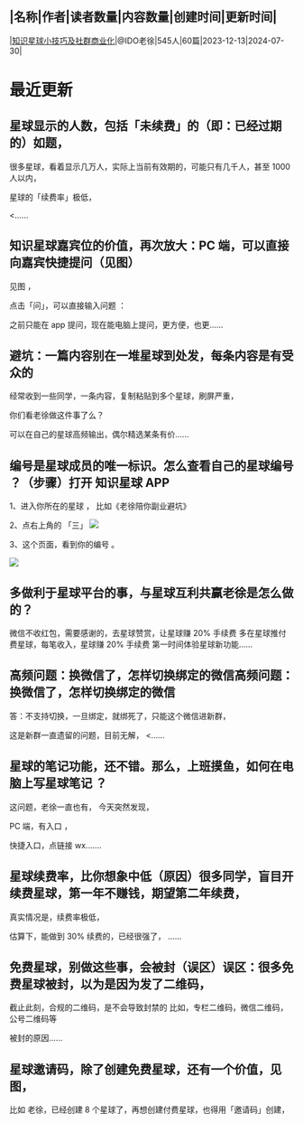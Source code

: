 |名称|作者|读者数量|内容数量|创建时间|更新时间|
---
|[知识星球小技巧及社群商业化](https://xiaobot.net/p/shequn?refer=0b133df9-27dc-423b-8101-639049001c13)|@IDO老徐|545人|60篇|2023-12-13|2024-07-30|

# 最近更新
## 星球显示的人数，包括「未续费」的（即：已经过期的）如题，

很多星球，看着显示几万人，实际上当前有效期的，可能只有几千人，甚至 1000 人以内，

星球的「续费率」极低，

<......
## 知识星球嘉宾位的价值，再次放大：PC 端，可以直接向嘉宾快捷提问（见图）
见图 ，


点击「问」，可以直接输入问题 ：


之前只能在 app 提问，现在能电脑上提问，更方便，也更......
## 避坑：一篇内容别在一堆星球到处发，每条内容是有受众的
经常收到一些同学，一条内容，复制粘贴到多个星球，刷屏严重，

你们看老徐做这件事了么？

可以在自己的星球高频输出，偶尔精选某条有价......
## 编号是星球成员的唯一标识。怎么查看自己的星球编号 ？（步骤）打开 知识星球 APP

1、进入你所在的星球 ，
比如《老徐陪你副业避坑》

2、点右上角的 「三」
<img src="https://static.xiaobot.net/file/2024-06-12/7466/84a5d4149bd7c8a75da5c8282e4ef737.png">

3、这个页面，看到你的编号 。

<img src="https://static.xiaobot.net/file/2024-06-12/7466/9e5212c7b2d17e129e47fa099a5760a4.png">


## 多做利于星球平台的事，与星球互利共赢老徐是怎么做的？
微信不收红包，需要感谢的，去星球赞赏，让星球赚 20% 手续费
多在星球推付费星球，每笔收入，星球赚 20% 手续费
第一时间体验星球新功能......
## 高频问题：换微信了，怎样切换绑定的微信高频问题：换微信了，怎样切换绑定的微信

答：不支持切换，一旦绑定，就绑死了，只能这个微信进新群，

这是新群一直遗留的问题，目前无解，
<......
## 星球的笔记功能，还不错。那么，上班摸鱼，如何在电脑上写星球笔记 ？
这问题，老徐一直也有，
今天突然发现，

PC 端，有入口 ，


快捷入口，点链接 wx.......
## 星球续费率，比你想象中低（原因）很多同学，盲目开续费星球，第一年不赚钱，期望第二年续费，

真实情况是，续费率极低，

估算下，能做到 30% 续费的，已经很强了，
......
## 免费星球，别做这些事，会被封（误区）误区：很多免费星球被封，以为是因为发了二维码，
截止此刻，合规的二维码，是不会导致封禁的
比如，专栏二维码，微信二维码，公号二维码等

被封的原因......
## 星球邀请码，除了创建免费星球，还有一个价值，见图，

比如 老徐，已经创建 8 个星球了，再想创建付费星球，也得用「邀请码」创建，




